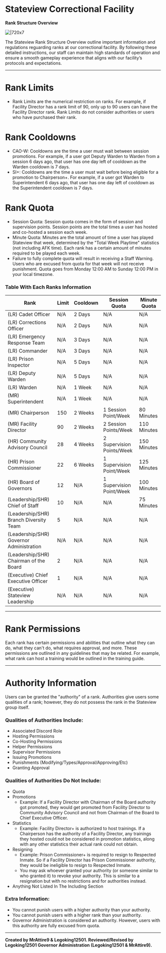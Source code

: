# **Stateview Correctional Facility**
**Rank Structure Overview**

![|720x7](upload://dKMei7dM4sB9JlFMy9V7oxqKAb "short line")

The Stateview Rank Structure Overview outline important information and regulations reguarding ranks at our correctional facility. By following these detailed instructions, our staff can maintain high standards of operation and ensure a smooth gameplay experience that aligns with our facility’s protocols and expectations.

---

# **Rank Limits**
* Rank Limits are the numerical restriction on ranks. For example, if Facility Director has a rank limit of 90, only up to 90 users can have the Facility Director rank. Rank Limits do not consider authorities or users who have purchased their rank.

# **Rank Cooldowns**
* CAO-W: Cooldowns are the time a user must wait between session promotions. For example, if a user got Deputy Warden to Warden from a session 6 days ago, that user has one day left of cooldown as the Warden cooldown is 7 days.
* SI+: Cooldowns are the time a user must wait before being eligible for a promotion to Chairperson+. For example, if a user got Warden to Superintendent 6 days ago, that user has one day left of cooldown as the Superintendent cooldown is 7 days.

# **Rank Quota**
* Session Quota: Session quota comes in the form of session and supervision points. Session points are the total times a user has hosted and co-hosted a session each week.
* Minute Quota: Minutes are the total amount of time a user has played Stateview that week, determined by the "Total Week Playtime" statistics (not including AFK time). Each rank has a certain amount of minutes required to be played each week.
* Failure to fully complete quota will result in receiving a Staff Warning. Users who are excused from quota for that week will not receive punishment. Quota goes from Monday 12:00 AM to Sunday 12:00 PM in your local timezone.

### **Table With Each Ranks Information**
|Rank|Limit|Cooldown|Session Quota|Minute Quota|
| --- | --- | --- | --- | --- |
|(LR) Cadet Officer|N/A|2 Days|N/A|N/A|
|(LR) Corrections Officer|N/A|2 Days|N/A|N/A|
|(LR) Emergency Response Team|N/A|3 Days|N/A|N/A|
|(LR) Commander|N/A|3 Days|N/A|N/A|
|(LR) Prison Inspector|N/A|5 Days|N/A|N/A|
|(LR) Deputy Warden|N/A|5 Days|N/A|N/A|
|(LR) Warden|N/A|1 Week|N/A|N/A|
|(MR) Superintendent|N/A|1 Week|N/A|N/A|
|(MR) Chairperson|150|2 Weeks|1 Session Point/Week|80 Minutes|
|(MR) Facility Director|90|2 Weeks|2 Session Points/Week|110 Minutes|
|(HR) Community Advisory Council|28|4 Weeks|2 Supervision Points/Week|150 Minutes|
|(HR) Prison Commissioner|22|6 Weeks|1 Supervision Point/Week|125 Minutes|
|(HR) Board of Governors|12|N/A|1 Supervision Point/Week|100 Minutes|
|(Leadership/SHR) Chief of Staff|10|N/A|N/A|75 Minutes|
|(Leadership/SHR) Branch Diversity Team|5|N/A|N/A|N/A|
|(Leadership/SHR) Governor Administration|N/A|N/A|N/A|N/A|
|(Leadership/SHR) Chairman of the Board|2|N/A|N/A|N/A|
|(Executive) Chief Executive Officer|1|N/A|N/A|N/A|
|(Executive) Stateview Leadership|N/A|N/A|N/A|N/A|

---

# **Rank Permissions**

Each rank has certain permissions and abilities that outline what they can do, what they can't do, what requires approval, and more. These permissions are outlined in any guidelines that may be related. For example, what rank can host a training would be outlined in the training guide.

---

# **Authority Information**

Users can be granted the "authority" of a rank. Authorities give users some qualities of a rank; however, they do not possess the rank in the Stateview group itself.

### **Qualities of Authorities Include:**
* Associated Discord Role
* Hosting Permissions
* Co-Hosting Permissions
* Helper Permissions
* Supervisor Permissions
* Issuing Promotions
* Punishments (Modifying/Types/Approval/Approving/Etc)
* Granting Approval

### **Qualities of Authorities Do Not Include:**
* Quota
* Promotions
  * Example: If a Facility Director with Chairman of the Board authority got promoted, they would get promoted from Facility Director to Community Advisory Council and not from Chairman of the Board to Chief Executive Officer.
* Statistics 
  * Example: Facility Director+ is authorized to host trainings. If a Chairperson has the authority of a Facility Director, any trainings they hosted could not be considered in promotion statistics, along with any other statistics their actual rank could not obtain.
* Resigning
  * Example: Prison Commissioner+ is required to resign to Respected Inmate. So if a Facility Director has Prison Commissioner authority, they would be ineligible to resign to Respected Inmate.
  * You may ask whoever granted your authority (or someone similar to who granted it) to revoke your authority. This is similar to a resignation but with no restrictions and for authorities instead.
* Anything Not Listed In The Including Section

### **Extra Information:**
* You cannot punish users with a higher authority than your authority.
* You cannot punish users with a higher rank than your authority.
* Governor Administration is considered an authority. However, users with this authority are fully excused from quota.

---

**Created by MrAttire9 & Legoking12501. Reviewed/Revised by Legoking12501 Governor Administration (Legoking12501 & MrAttire9).**

